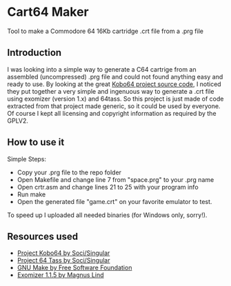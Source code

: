 # Cart64 Maker
Tool to make a Commodore 64 16Kb cartridge .crt file from a .prg file

## Introduction
I was looking into a simple way to generate a C64 cartrige from an assembled (uncompressed) .prg file and could not found 
anything easy and ready to use. 
By looking at the great [Kobo64 project source code](https://sourceforge.net/projects/kobo64/), I noticed they put together a very simple and ingenuous way to 
generate a .crt file using exomizer (version 1.x) and 64tass. 
So this project is just made of code extracted from that project made generic, so it could be used by everyone. 
Of course I kept all licensing and copyright information as required by the GPLV2.

## How to use it
Simple Steps:

- Copy your .prg file to the repo folder
- Open Makefile and change line 7 from  "space.prg" to your .prg name
- Open crtr.asm and change lines 21 to 25 with your program info
- Run make
- Open the generated file "game.crt" on your favorite emulator to test.

To speed up I uploaded all needed binaries (for Windows only, sorry!).

## Resources used

- [Project Kobo64 by Soci/Singular](https://sourceforge.net/projects/kobo64/)
- [Project 64 Tass by Soci/Singular](https://sourceforge.net/projects/tass64/)
- [GNU Make by Free Software Foundation](https://www.gnu.org/software/make/)
- [Exomizer 1.1.5 by Magnus Lind](http://csdb.dk/release/?id=136747)
